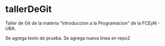 # tallerDeGit

Taller de Git de la materia "Introduccion a la Programacion" de la FCEyN - UBA.

Se agrega texto de prueba.
Se agrega nueva linea en repo2
